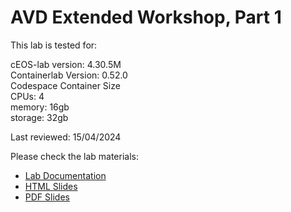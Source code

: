 # AVD Extended Workshop, Part 1

This lab is tested for:  

  cEOS-lab version: 4.30.5M  
  Containerlab Version: 0.52.0  
  Codespace Container Size  
    CPUs: 4  
    memory: 16gb  
    storage: 32gb  

Last reviewed: 15/04/2024  

Please check the lab materials:

- [Lab Documentation](https://arista-netdevops-community.github.io/one-click-se-demos/avd/avd-extended-workshop-part-1/)
- [HTML Slides](https://arista-netdevops-community.github.io/one-click-se-demos/slides/avd-extended-workshop-part-1.html)
- [PDF Slides](https://arista-netdevops-community.github.io/one-click-se-demos/pdfs/avd-extended-workshop-part-1.pdf)
